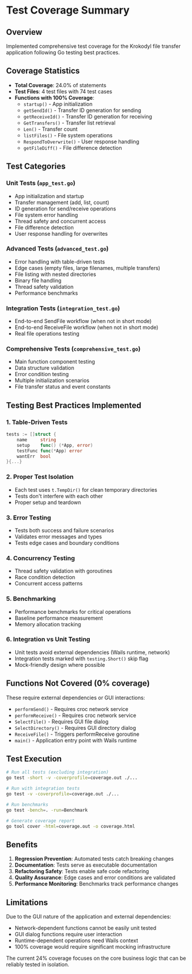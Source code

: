 # Test Coverage Summary

## Overview
Implemented comprehensive test coverage for the Krokodyl file transfer application following Go testing best practices.

## Coverage Statistics
- **Total Coverage**: 24.0% of statements
- **Test Files**: 4 test files with 74 test cases
- **Functions with 100% Coverage**:
  - `startup()` - App initialization
  - `getSendId()` - Transfer ID generation for sending
  - `getReceiveId()` - Transfer ID generation for receiving  
  - `GetTransfers()` - Transfer list retrieval
  - `Len()` - Transfer count
  - `listFiles()` - File system operations
  - `RespondToOverwrite()` - User response handling
  - `getFileDiff()` - File difference detection

## Test Categories

### Unit Tests (`app_test.go`)
- App initialization and startup
- Transfer management (add, list, count)
- ID generation for send/receive operations
- File system error handling
- Thread safety and concurrent access
- File difference detection
- User response handling for overwrites

### Advanced Tests (`advanced_test.go`)
- Error handling with table-driven tests
- Edge cases (empty files, large filenames, multiple transfers)
- File listing with nested directories
- Binary file handling
- Thread safety validation
- Performance benchmarks

### Integration Tests (`integration_test.go`)
- End-to-end SendFile workflow (when not in short mode)
- End-to-end ReceiveFile workflow (when not in short mode)
- Real file operations testing

### Comprehensive Tests (`comprehensive_test.go`)
- Main function component testing
- Data structure validation
- Error condition testing
- Multiple initialization scenarios
- File transfer status and event constants

## Testing Best Practices Implemented

### 1. Table-Driven Tests
```go
tests := []struct {
    name     string
    setup    func() (*App, error)
    testFunc func(*App) error
    wantErr  bool
}{...}
```

### 2. Proper Test Isolation
- Each test uses `t.TempDir()` for clean temporary directories
- Tests don't interfere with each other
- Proper setup and teardown

### 3. Error Testing
- Tests both success and failure scenarios
- Validates error messages and types
- Tests edge cases and boundary conditions

### 4. Concurrency Testing
- Thread safety validation with goroutines
- Race condition detection
- Concurrent access patterns

### 5. Benchmarking
- Performance benchmarks for critical operations
- Baseline performance measurement
- Memory allocation tracking

### 6. Integration vs Unit Testing
- Unit tests avoid external dependencies (Wails runtime, network)
- Integration tests marked with `testing.Short()` skip flag
- Mock-friendly design where possible

## Functions Not Covered (0% coverage)
These require external dependencies or GUI interactions:

- `performSend()` - Requires croc network service
- `performReceive()` - Requires croc network service  
- `SelectFile()` - Requires GUI file dialog
- `SelectDirectory()` - Requires GUI directory dialog
- `ReceiveFile()` - Triggers performReceive goroutine
- `main()` - Application entry point with Wails runtime

## Test Execution
```bash
# Run all tests (excluding integration)
go test -short -v -coverprofile=coverage.out ./...

# Run with integration tests
go test -v -coverprofile=coverage.out ./...

# Run benchmarks
go test -bench=. -run=Benchmark

# Generate coverage report
go tool cover -html=coverage.out -o coverage.html
```

## Benefits
1. **Regression Prevention**: Automated tests catch breaking changes
2. **Documentation**: Tests serve as executable documentation
3. **Refactoring Safety**: Tests enable safe code refactoring
4. **Quality Assurance**: Edge cases and error conditions are validated
5. **Performance Monitoring**: Benchmarks track performance changes

## Limitations
Due to the GUI nature of the application and external dependencies:
- Network-dependent functions cannot be easily unit tested
- GUI dialog functions require user interaction
- Runtime-dependent operations need Wails context
- 100% coverage would require significant mocking infrastructure

The current 24% coverage focuses on the core business logic that can be reliably tested in isolation.